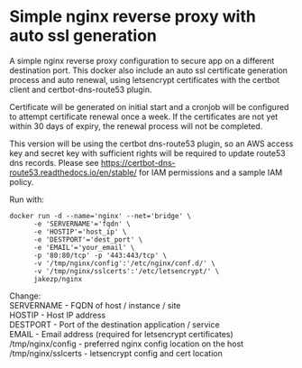 # Simple nginx reverse proxy with auto ssl generation

A simple nginx reverse proxy configuration to secure app on a different destination port. This docker also include an auto ssl certificate generation process and auto renewal, using letsencrypt certificates with the certbot client and certbot-dns-route53 plugin.

Certificate will be generated on initial start and a cronjob will be configured to attempt certificate renewal once a week. If the certificates are not yet within 30 days of expiry, the renewal process will not be completed.

This version will be using the certbot dns-route53 plugin, so an AWS access key and secret key with sufficient rights will be required to update route53 dns records. Please see https://certbot-dns-route53.readthedocs.io/en/stable/ for IAM permissions and a sample IAM policy.

Run with:
```
docker run -d --name='nginx' --net='bridge' \
      -e 'SERVERNAME'='fqdn' \
      -e 'HOSTIP'='host_ip' \
      -e 'DESTPORT'='dest_port' \
      -e 'EMAIL'='your_email' \
      -p '80:80/tcp' -p '443:443/tcp' \
      -v '/tmp/nginx/config':'/etc/nginx/conf.d/' \
      -v '/tmp/nginx/sslcerts':'/etc/letsencrypt/' \
      jakezp/nginx
```

Change:<br>
SERVERNAME - FQDN of host / instance / site<br>
HOSTIP - Host IP address<br>
DESTPORT - Port of the destination application / service<br>
EMAIL - Email address (required for letsencrypt certificates)<br>
/tmp/nginx/config - preferred nginx config location on the host<br>
/tmp/nginx/sslcerts - letsencrypt config and cert location
